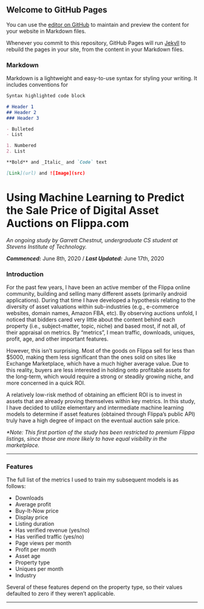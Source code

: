 ## Welcome to GitHub Pages

You can use the [editor on GitHub](https://github.com/HalfMillennium/flippa-sale-price-predictions/edit/master/index.md) to maintain and preview the content for your website in Markdown files.

Whenever you commit to this repository, GitHub Pages will run [Jekyll](https://jekyllrb.com/) to rebuild the pages in your site, from the content in your Markdown files.

### Markdown

Markdown is a lightweight and easy-to-use syntax for styling your writing. It includes conventions for

```markdown
Syntax highlighted code block

# Header 1
## Header 2
### Header 3

- Bulleted
- List

1. Numbered
2. List

**Bold** and _Italic_ and `Code` text

[Link](url) and ![Image](src)
```
# Using Machine Learning to Predict the Sale Price of Digital Asset Auctions on Flippa.com

_An ongoing study by Garrett Chestnut, undergraduate CS student at Stevens Institute of Technology._

_**Commenced:**_ June 8th, 2020  /  _**Last Updated:**_ June 17th, 2020

### Introduction

For the past few years, I have been an active member of the Flippa online community, building and selling many different assets (primarily android applications). During that time I have developed a hypothesis relating to the diversity of asset valuations within sub-industries (e.g., e-commerce websites, domain names, Amazon FBA, etc). By observing auctions unfold, I noticed that bidders cared very little about the content behind each property (i.e., subject-matter, topic, niche) and based most, if not all, of their appraisal on metrics. By “metrics”, I mean traffic, downloads, uniques, profit, age, and other important features.

However, this isn’t surprising. Most of the goods on Flippa sell for less than $5000, making them less significant than the ones sold on sites like Exchange Marketplace, which have a much higher average value. Due to this reality, buyers are less interested in holding onto profitable assets for the long-term, which would require a strong or steadily growing niche, and more concerned in a quick ROI. 

A relatively low-risk method of obtaining an efficient ROI is to invest in assets that are already proving themselves within key metrics. In this study, I have decided to utilize elementary and intermediate machine learning models to determine if asset features (obtained through Flippa’s public API) truly have a high degree of impact on the eventual auction sale price.

_*Note: This first portion of the study has been restricted to premium Flippa listings, since those are more likely to have equal visibility in the marketplace._

---
### Features

The full list of the metrics I used to train my subsequent models is as follows:

- Downloads
- Average profit
- Buy-It-Now price
- Display price
- Listing duration
- Has verified revenue (yes/no)
- Has verified traffic (yes/no)
- Page views per month
- Profit per month
- Asset age
- Property type
- Uniques per month
- Industry

Several of these features depend on the property type, so their values defaulted to zero if they weren’t applicable.

---
